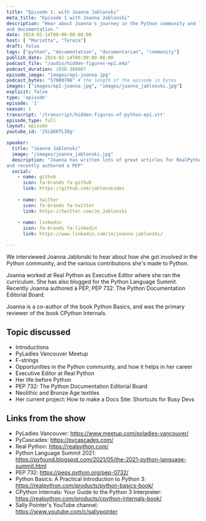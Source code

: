 ```yaml
---
title: "Episode 1: with Joanna Jablonski"
meta_title: "Episode 1 with Joanna Jablonski"
description: "Hear about Joanna's journey in the Python community and learn about her contributions to Python through developer education
and documentation."
date: 2024-02-14T00:00:00-08:00
host: [ "Mariatta", "Tereza"]
draft: false
tags: ["python", "documentation", "documentarian", "community"]
publish_date: 2024-02-14T00:00:00-08:00
podcast_file: "/audio/hidden-figures-ep1.m4a"
podcast_duration: 1938.366667
episode_image: "images/ep1-joanna.jpg"
podcast_bytes: "57080706" # the length of the episode in bytes
images: ["images/ep1-joanna.jpg", "images/joanna_jablonski.jpg"]
explicit: false 
type: 'episode'
episode: '1'
season: 1
transcript: '/transcript/hidden-figures-of-python-ep1.vtt'
episode_type: full
layout: episode
youtube_id: '25LbKKTL38g'

speaker:
  title: "Joanna Jablonski"
  image: "/images/joanna_jablonski.jpg"
  description: "Joanna has written lots of great articles for RealPython, blogged for the Python Language Summit,
and recently authored a PEP"
  social:
    - name: github
      icon: fa-brands fa-github
      link: https://github.com/jablonskidev
  
    - name: twitter
      icon: fa-brands fa-twitter
      link: https://twitter.com/Jo_Jablonski
  
    - name: linkedin
      icon: fa-brands fa-linkedin
      link: https://www.linkedin.com/in/joanna-jablonski/

---
```


We interviewed Joanna Jablonski to hear about how she got involved in the Python community, and the various contributions
she's made to Python.

Joanna worked at Real Python as Executive Editor where she ran the curriculum. She has also
blogged for the Python Language Summit. Recently Joanna authored a PEP, PEP 732: The Python Documentation Editorial
Board.

Joanna is a co-author of the book Python Basics, and was the primary reviewer of the book
CPython Internals.

## Topic discussed

- Introductions
- PyLadies Vancouver Meetup
- F-strings
- Opportunities in the Python community, and how it helps in her career
- Executive Editor at Real Python
- Her life before Python
- PEP 732: The Python Documentation Editorial Board
- Neolithic and Bronze Age textiles
- Her current project: How to make a Docs Site: Shortcuts for Busy Devs

## Links from the show

- PyLadies Vancouver: https://www.meetup.com/pyladies-vancouver/
- PyCascades: https://pycascades.com/
- Real Python: https://realpython.com/
- Python Language Summit 2021: https://pyfound.blogspot.com/2021/05/the-2021-python-language-summit.html
- PEP 732: https://peps.python.org/pep-0732/
- Python Basics: A Practical Introduction to Python 3: https://realpython.com/products/python-basics-book/
- CPython Internals: Your Guide to the Python 3 Interpreter: https://realpython.com/products/cpython-internals-book/
- Sally Pointer's YouTube channel: https://www.youtube.com/c/sallypointer


